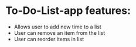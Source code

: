 # To-Do-List-app features:

- Allows user to add new time  to a list
- User can remove an item from the list
- User can reorder items in list

